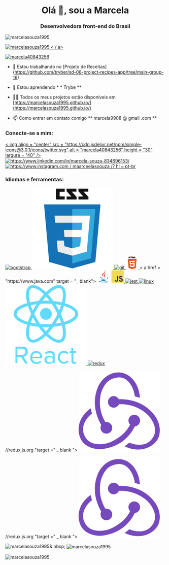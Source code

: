 <h1 align = "center"> Olá 👋, sou a Marcela </h1>
<h3 align = "center"> Desenvolvedora front-end do Brasil </h3>

<p align = "left"> <img src = "https://komarev.com/ghpvc/?username=marcelasouza1995&label=Profile%20views&color=0e75b6&style=flat" alt = "marcelasouza1995" /> </p>

<p align = "left"> <a href = "https : //github.com/ryo-ma/github-profile-trophy "> <img src =" https://github-profile-trophy.vercel.app/?username=marcelasouza1995 "alt =" marcelasouza1995 "/> < / a> </p>

<p align = "left"> <a href="https://twitter.com/marcela40843256" target="blank"> <img src = "https: //img.shields.io / twitter / follow / marcela40843256? logo = twitter & style = for-the-badge "alt =" marcela40843256 "/> </a> </p>

- 🔭 Estou trabalhando no [Projeto de Receitas] (https://github.com/tryber/sd-08-project-recipes-app/tree/main-group-16)

- 🌱 Estou aprendendo * * Trybe **

- 👨‍💻 Todos os meus projetos estão disponíveis em [https://marcelasouza1995.github.io/](https://marcelasouza1995.github.io/)

- 📫 Como entrar em contato comigo ** marcela9908 @ gmail .com **

<h3 align = "left"> Conecte-se a mim: </h3>
<p align = "left">
<a href="https://twitter.com/marcela40843256" target="blank"> < img align = "center" src = "https://cdn.jsdelivr.net/npm/simple-icons@3.0.1/icons/twitter.svg" alt = "marcela40843256" height = "30" largura = "40" /> </a>
<a href="https://linkedin.com/in/https://www.linkedin.com/in/marcela-souza-834696153/" target="blank"> <img align = "center" src = " https://cdn.jsdelivr.net/npm/simple-icons@3.0.1/icons/linkedin.svg "alt =" https://www.linkedin.com/in/marcela-souza-834696153/ "height = "30" width = "40" /> </a>
<a href = "https://instagram.com/https://www.instagram.com/maarceelasoouza/?hl=pt-br" target = "em branco "> <img align =" center "src =" https://cdn.jsdelivr.net/npm/simple-icons@3.0.1/icons/instagram.svg "alt =" https://www.instagram.com / maarceelasoouza /? hl = pt-br "height =" 30 "width =" 40 "/> </a>
</p>

<h3 align =" left "> Idiomas e ferramentas: </h3>
<p align = "left"> <a href="https://getbootstrap.com" target="_blank"> <img src = "https://raw.githubusercontent.com/devicons/devicon/master/icons/ bootstrap / bootstrap-plain-wordmark.svg "alt =" bootstrap "width =" 40 "height =" 40 "/> </a> <a href =" https://www.w3schools.com/css/ "target = "_ blank"> <img src = "https://raw.githubusercontent.com/devicons/devicon/master/icons/css3/css3-original-wordmark.svg" alt = "css3" largura = "40" altura = "40" /> </a> <a href="https://git-scm.com/" target="_blank"> <img src = "https://www.vectorlogo.zone/logos/git- scm / git-scm-icon.svg "alt = "git" width = "40" height = "40" /> </a> <a href="https://www.w3.org/html/" target="_blank"> <img src = " https://raw.githubusercontent.com/devicons/devicon/master/icons/html5/html5-original-wordmark.svg "alt =" html5 "width =" 40 "height =" 40 "/> </a> < a href = "https://www.java.com" target = "_ blank"> <img src = "https://raw.githubusercontent.com/devicons/devicon/master/icons/java/java-original.svg "alt =" java "width =" 40 "height =" 40 "/> </a> <a href =" https://developer.mozilla.org/en-US/docs/Web/JavaScript "target =" _blank "> <img src = "https://raw.githubusercontent.com/devicons/devicon/master/icons/javascript/javascript-original.svg" alt = "javascript" width = "40" height = "40" /> </ a > <a href="https://jestjs.io" target="_blank"> <img src = "https://www.vectorlogo.zone/logos/jestjsio/jestjsio-icon.svg" alt = "jest" width = "40" height = "40" /> </a> <a href="https://www.linux.org/" target="_blank"> <img src = "https: //raw.githubusercontent .com / devicons / devicon / master / icons / linux / linux-original.svg "alt =" linux "width =" 40 "height =" 40 "/> </a> <a href =" https: // reactjs .org / "target = "_ blank"> <img src = "https://raw.githubusercontent.com/devicons/devicon/master/icons/react/react-original-wordmark.svg" alt = "react" largura = "40" altura = "40" /> </a> <a href="https://redux.js.org" target="_blank"> <img src = "https://raw.githubusercontent.com/devicons/devicon/ master / icons / redux / redux-original.svg "alt =" redux "largura =" 40 "altura =" 40 "/> </a> </p>//redux.js.org "target =" _ blank "> <img src =" https://raw.githubusercontent.com/devicons/devicon/master/icons/redux/redux-original.svg "alt =" redux " largura = "40" altura = "40" /> </a> </p>//redux.js.org "target =" _ blank "> <img src =" https://raw.githubusercontent.com/devicons/devicon/master/icons/redux/redux-original.svg "alt =" redux " largura = "40" altura = "40" /> </a> </p>

<p> <img align = "left" src = "https://github-readme-stats.vercel.app/api/top-langs?username=marcelasouza1995&show_icons=true&locale=en&layout=compact" alt = "marcelasouza1995" /> </p>

<p> & nbsp; <img align = "center" src = "https://github-readme-stats.vercel.app/api?username=marcelasouza1995&show_icons=true&locale=en" alt = "marcelasouza1995" /> </p>

<p> <img align = "center" src = "https://github-readme-streak-stats.herokuapp.com/?user=marcelasouza1995&" alt = "marcelasouza1995" /> </p>
